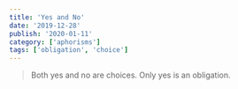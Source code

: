 ```yaml
---
title: 'Yes and No'
date: '2019-12-28'
publish: '2020-01-11'
category: ['aphorisms']
tags: ['obligation', 'choice']
---
```


> Both yes and no are choices. Only yes is an obligation.
